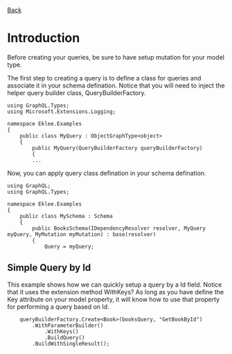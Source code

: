[Back](../README.md)

# Introduction

Before creating your queries, be sure to have setup mutation for your model type. 

The first step to creating a query is to define a class for queries and associate it in your schema defination. Notice that you will need to inject the helper query builder class, QueryBuilderFactory.
```
using GraphQL.Types;
using Microsoft.Extensions.Logging;

namespace Eklee.Examples
{
	public class MyQuery : ObjectGraphType<object>
	{
		public MyQuery(QueryBuilderFactory queryBuilderFactory)
		{
		...
```

Now, you can apply query class defination in your schema defination.
```
using GraphQL;
using GraphQL.Types;

namespace Eklee.Examples
{
    public class MySchema : Schema
    {
        public BooksSchema(IDependencyResolver resolver, MyQuery myQuery, MyMutation myMutation) : base(resolver)
        {
            Query = myQuery;
```

## Simple Query by Id

This example shows how we can quickly setup a query by a Id field. Notice that it uses the extension method WithKeys? As long as you have define the Key attribute on your model property, it will know how to use that property for performing a query based on Id.
```
	queryBuilderFactory.Create<Book>(booksQuery, "GetBookById")
		.WithParameterBuilder()
			.WithKeys()
			.BuildQuery()
		.BuildWithSingleResult();
```
